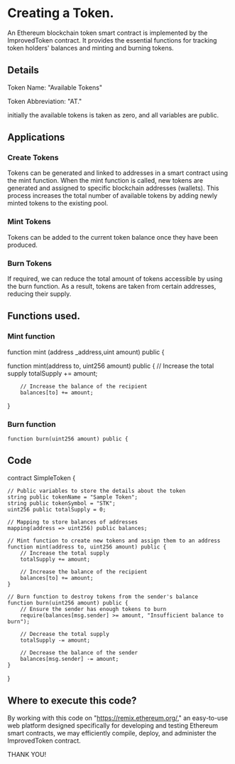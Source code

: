 # Creating a Token.

An Ethereum blockchain token smart contract is implemented by the ImprovedToken contract. It provides the essential functions for tracking token holders' balances and minting and burning tokens.

##  Details
Token Name: "Available Tokens" 

Token Abbreviation: "AT."

initially the available tokens is taken as zero, and all variables are public.

## Applications
### Create Tokens
Tokens can be generated and linked to addresses in a smart contract using the mint function. When the mint function is called, new tokens are generated and assigned to specific blockchain addresses (wallets). This process increases the total number of available tokens by adding newly minted tokens to the existing pool.




### Mint Tokens
Tokens can be added to the current token balance once they have been produced.



### Burn Tokens
If required, we can reduce the total amount of tokens accessible by using the burn function. As a result, tokens are taken from certain addresses, reducing their supply.




## Functions used.


### Mint function


function mint (address _address,uint amount) public {

function mint(address to, uint256 amount) public {
        // Increase the total supply
        totalSupply += amount;
        
        // Increase the balance of the recipient
        balances[to] += amount;

}

### Burn function

    function burn(uint256 amount) public {


## Code 


contract SimpleToken {

    // Public variables to store the details about the token
    string public tokenName = "Sample Token";
    string public tokenSymbol = "STK";
    uint256 public totalSupply = 0;

    // Mapping to store balances of addresses
    mapping(address => uint256) public balances;

    // Mint function to create new tokens and assign them to an address
    function mint(address to, uint256 amount) public {
        // Increase the total supply
        totalSupply += amount;
        
        // Increase the balance of the recipient
        balances[to] += amount;
    }

    // Burn function to destroy tokens from the sender's balance
    function burn(uint256 amount) public {
        // Ensure the sender has enough tokens to burn
        require(balances[msg.sender] >= amount, "Insufficient balance to burn");
        
        // Decrease the total supply
        totalSupply -= amount;
        
        // Decrease the balance of the sender
        balances[msg.sender] -= amount;
    }
}

## Where to execute this code?

By working with this code on "https://remix.ethereum.org/," an easy-to-use web platform designed specifically for developing and testing Ethereum smart contracts, we may efficiently compile, deploy, and administer the ImprovedToken contract.

 THANK YOU!
